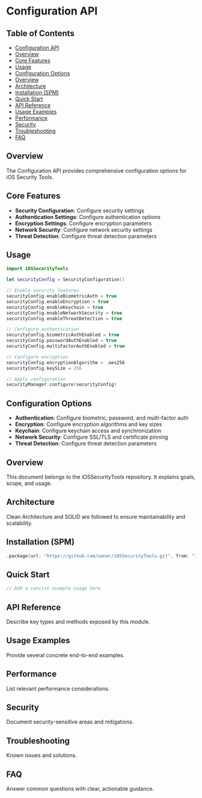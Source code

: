 # Configuration API

<!-- TOC START -->
## Table of Contents
- [Configuration API](#configuration-api)
- [Overview](#overview)
- [Core Features](#core-features)
- [Usage](#usage)
- [Configuration Options](#configuration-options)
- [Overview](#overview)
- [Architecture](#architecture)
- [Installation (SPM)](#installation-spm)
- [Quick Start](#quick-start)
- [API Reference](#api-reference)
- [Usage Examples](#usage-examples)
- [Performance](#performance)
- [Security](#security)
- [Troubleshooting](#troubleshooting)
- [FAQ](#faq)
<!-- TOC END -->


## Overview

The Configuration API provides comprehensive configuration options for iOS Security Tools.

## Core Features

- **Security Configuration**: Configure security settings
- **Authentication Settings**: Configure authentication options
- **Encryption Settings**: Configure encryption parameters
- **Network Security**: Configure network security settings
- **Threat Detection**: Configure threat detection parameters

## Usage

```swift
import iOSSecurityTools

let securityConfig = SecurityConfiguration()

// Enable security features
securityConfig.enableBiometricAuth = true
securityConfig.enableEncryption = true
securityConfig.enableKeychain = true
securityConfig.enableNetworkSecurity = true
securityConfig.enableThreatDetection = true

// Configure authentication
securityConfig.biometricAuthEnabled = true
securityConfig.passwordAuthEnabled = true
securityConfig.multiFactorAuthEnabled = true

// Configure encryption
securityConfig.encryptionAlgorithm = .aes256
securityConfig.keySize = 256

// Apply configuration
securityManager.configure(securityConfig)
```

## Configuration Options

- **Authentication**: Configure biometric, password, and multi-factor auth
- **Encryption**: Configure encryption algorithms and key sizes
- **Keychain**: Configure keychain access and synchronization
- **Network Security**: Configure SSL/TLS and certificate pinning
- **Threat Detection**: Configure threat detection parameters

## Overview
This document belongs to the iOSSecurityTools repository. It explains goals, scope, and usage.

## Architecture
Clean Architecture and SOLID are followed to ensure maintainability and scalability.

## Installation (SPM)
```swift
.package(url: "https://github.com/owner/iOSSecurityTools.git", from: "1.0.0")
```

## Quick Start
```swift
// Add a concise example usage here
```

## API Reference
Describe key types and methods exposed by this module.

## Usage Examples
Provide several concrete end-to-end examples.

## Performance
List relevant performance considerations.

## Security
Document security-sensitive areas and mitigations.

## Troubleshooting
Known issues and solutions.

## FAQ
Answer common questions with clear, actionable guidance.
